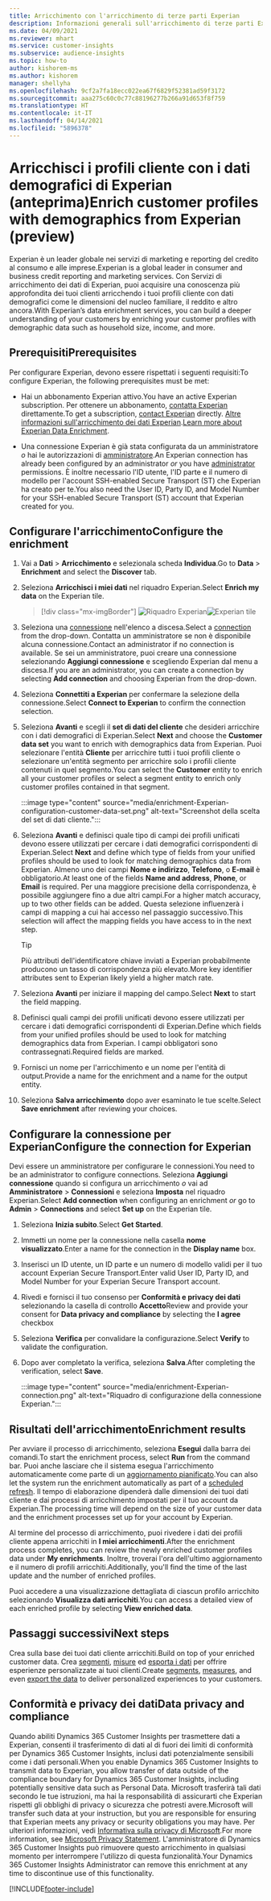 ```yaml
---
title: Arricchimento con l'arricchimento di terze parti Experian
description: Informazioni generali sull'arricchimento di terze parti Experian.
ms.date: 04/09/2021
ms.reviewer: mhart
ms.service: customer-insights
ms.subservice: audience-insights
ms.topic: how-to
author: kishorem-ms
ms.author: kishorem
manager: shellyha
ms.openlocfilehash: 9cf2a7fa18ecc022ea67f6829f52381ad59f3172
ms.sourcegitcommit: aaa275c60c0c77c88196277b266a91d653f8f759
ms.translationtype: HT
ms.contentlocale: it-IT
ms.lasthandoff: 04/14/2021
ms.locfileid: "5896378"
---
```

# <a name="enrich-customer-profiles-with-demographics-from-experian-preview"></a><span data-ttu-id="fdfbc-103">Arricchisci i profili cliente con i dati demografici di Experian (anteprima)</span><span class="sxs-lookup"><span data-stu-id="fdfbc-103">Enrich customer profiles with demographics from Experian (preview)</span></span>

<span data-ttu-id="fdfbc-104">Experian è un leader globale nei servizi di marketing e reporting del credito al consumo e alle imprese.</span><span class="sxs-lookup"><span data-stu-id="fdfbc-104">Experian is a global leader in consumer and business credit reporting and marketing services.</span></span> <span data-ttu-id="fdfbc-105">Con Servizi di arricchimento dei dati di Experian, puoi acquisire una conoscenza più approfondita dei tuoi clienti arricchendo i tuoi profili cliente con dati demografici come le dimensioni del nucleo familiare, il reddito e altro ancora.</span><span class="sxs-lookup"><span data-stu-id="fdfbc-105">With Experian’s data enrichment services, you can build a deeper understanding of your customers by enriching your customer profiles with demographic data such as household size, income, and more.</span></span>

## <a name="prerequisites"></a><span data-ttu-id="fdfbc-106">Prerequisiti</span><span class="sxs-lookup"><span data-stu-id="fdfbc-106">Prerequisites</span></span>

<span data-ttu-id="fdfbc-107">Per configurare Experian, devono essere rispettati i seguenti requisiti:</span><span class="sxs-lookup"><span data-stu-id="fdfbc-107">To configure Experian, the following prerequisites must be met:</span></span>

- <span data-ttu-id="fdfbc-108">Hai un abbonamento Experian attivo.</span><span class="sxs-lookup"><span data-stu-id="fdfbc-108">You have an active Experian subscription.</span></span> <span data-ttu-id="fdfbc-109">Per ottenere un abbonamento, [contatta Experian](https://www.experian.com/marketing-services/contact) direttamente.</span><span class="sxs-lookup"><span data-stu-id="fdfbc-109">To get a subscription, [contact Experian](https://www.experian.com/marketing-services/contact) directly.</span></span> <span data-ttu-id="fdfbc-110">[Altre informazioni sull'arricchimento dei dati Experian](https://www.experian.com/marketing-services/microsoft?cmpid=ems_web_mci_cdppage).</span><span class="sxs-lookup"><span data-stu-id="fdfbc-110">[Learn more about Experian Data Enrichment](https://www.experian.com/marketing-services/microsoft?cmpid=ems_web_mci_cdppage).</span></span>

- <span data-ttu-id="fdfbc-111">Una connessione Experian è già stata configurata da un amministratore *o* hai le autorizzazioni di [amministratore](permissions.md#administrator).</span><span class="sxs-lookup"><span data-stu-id="fdfbc-111">An Experian connection has already been configured by an administrator *or* you have [administrator](permissions.md#administrator) permissions.</span></span> <span data-ttu-id="fdfbc-112">È inoltre necessario l'ID utente, l'ID parte e il numero di modello per l'account SSH-enabled Secure Transport (ST) che Experian ha creato per te.</span><span class="sxs-lookup"><span data-stu-id="fdfbc-112">You also need the User ID, Party ID, and Model Number for your SSH-enabled Secure Transport (ST) account that Experian created for you.</span></span>

## <a name="configure-the-enrichment"></a><span data-ttu-id="fdfbc-113">Configurare l'arricchimento</span><span class="sxs-lookup"><span data-stu-id="fdfbc-113">Configure the enrichment</span></span>

1. <span data-ttu-id="fdfbc-114">Vai a **Dati** > **Arricchimento** e selezionala scheda **Individua**.</span><span class="sxs-lookup"><span data-stu-id="fdfbc-114">Go to **Data** > **Enrichment** and select the **Discover** tab.</span></span>

1. <span data-ttu-id="fdfbc-115">Seleziona **Arricchisci i miei dati** nel riquadro Experian.</span><span class="sxs-lookup"><span data-stu-id="fdfbc-115">Select **Enrich my data** on the Experian tile.</span></span>

   > [!div class="mx-imgBorder"]
   > <span data-ttu-id="fdfbc-116">![Riquadro Experian](media/experian-tile.png "Riquadro Experian")</span><span class="sxs-lookup"><span data-stu-id="fdfbc-116">![Experian tile](media/experian-tile.png "Experian tile")</span></span>
   > 

1. <span data-ttu-id="fdfbc-117">Seleziona una [connessione](connections.md) nell'elenco a discesa.</span><span class="sxs-lookup"><span data-stu-id="fdfbc-117">Select a [connection](connections.md) from the drop-down.</span></span> <span data-ttu-id="fdfbc-118">Contatta un amministratore se non è disponibile alcuna connessione.</span><span class="sxs-lookup"><span data-stu-id="fdfbc-118">Contact an administrator if no connection is available.</span></span> <span data-ttu-id="fdfbc-119">Se sei un amministratore, puoi creare una connessione selezionando **Aggiungi connessione** e scegliendo Experian dal menu a discesa.</span><span class="sxs-lookup"><span data-stu-id="fdfbc-119">If you are an administrator, you can create a connection by selecting **Add connection** and choosing Experian from the drop-down.</span></span> 

1. <span data-ttu-id="fdfbc-120">Seleziona **Connettiti a Experian** per confermare la selezione della connessione.</span><span class="sxs-lookup"><span data-stu-id="fdfbc-120">Select **Connect to Experian** to confirm the connection selection.</span></span>

1.  <span data-ttu-id="fdfbc-121">Seleziona **Avanti** e scegli il **set di dati del cliente** che desideri arricchire con i dati demografici di Experian.</span><span class="sxs-lookup"><span data-stu-id="fdfbc-121">Select **Next** and choose the **Customer data set** you want to enrich with demographics data from Experian.</span></span> <span data-ttu-id="fdfbc-122">Puoi selezionare l'entità **Cliente** per arricchire tutti i tuoi profili cliente o selezionare un'entità segmento per arricchire solo i profili cliente contenuti in quel segmento.</span><span class="sxs-lookup"><span data-stu-id="fdfbc-122">You can select the **Customer** entity to enrich all your customer profiles or select a segment entity to enrich only customer profiles contained in that segment.</span></span>

    :::image type="content" source="media/enrichment-Experian-configuration-customer-data-set.png" alt-text="Screenshot della scelta del set di dati cliente.":::

1. <span data-ttu-id="fdfbc-124">Seleziona **Avanti** e definisci quale tipo di campi dei profili unificati devono essere utilizzati per cercare i dati demografici corrispondenti di Experian.</span><span class="sxs-lookup"><span data-stu-id="fdfbc-124">Select **Next** and define which type of fields from your unified profiles should be used to look for matching demographics data from Experian.</span></span> <span data-ttu-id="fdfbc-125">Almeno uno dei campi **Nome e indirizzo**, **Telefono**, o **E-mail** è obbligatorio.</span><span class="sxs-lookup"><span data-stu-id="fdfbc-125">At least one of the fields **Name and address**, **Phone**, or **Email** is required.</span></span> <span data-ttu-id="fdfbc-126">Per una maggiore precisione della corrispondenza, è possibile aggiungere fino a due altri campi.</span><span class="sxs-lookup"><span data-stu-id="fdfbc-126">For a higher match accuracy, up to two other fields can be added.</span></span> <span data-ttu-id="fdfbc-127">Questa selezione influenzerà i campi di mapping a cui hai accesso nel passaggio successivo.</span><span class="sxs-lookup"><span data-stu-id="fdfbc-127">This selection will affect the mapping fields you have access to in the next step.</span></span>

    > [!TIP]
    > <span data-ttu-id="fdfbc-128">Più attributi dell'identificatore chiave inviati a Experian probabilmente producono un tasso di corrispondenza più elevato.</span><span class="sxs-lookup"><span data-stu-id="fdfbc-128">More key identifier attributes sent to Experian likely yield a higher match rate.</span></span>

1. <span data-ttu-id="fdfbc-129">Seleziona **Avanti** per iniziare il mapping del campo.</span><span class="sxs-lookup"><span data-stu-id="fdfbc-129">Select **Next** to start the field mapping.</span></span>

1. <span data-ttu-id="fdfbc-130">Definisci quali campi dei profili unificati devono essere utilizzati per cercare i dati demografici corrispondenti di Experian.</span><span class="sxs-lookup"><span data-stu-id="fdfbc-130">Define which fields from your unified profiles should be used to look for matching demographics data from Experian.</span></span> <span data-ttu-id="fdfbc-131">I campi obbligatori sono contrassegnati.</span><span class="sxs-lookup"><span data-stu-id="fdfbc-131">Required fields are marked.</span></span>

1. <span data-ttu-id="fdfbc-132">Fornisci un nome per l'arricchimento e un nome per l'entità di output.</span><span class="sxs-lookup"><span data-stu-id="fdfbc-132">Provide a name for the enrichment and a name for the output entity.</span></span>

1. <span data-ttu-id="fdfbc-133">Seleziona **Salva arricchimento** dopo aver esaminato le tue scelte.</span><span class="sxs-lookup"><span data-stu-id="fdfbc-133">Select **Save enrichment** after reviewing your choices.</span></span>

## <a name="configure-the-connection-for-experian"></a><span data-ttu-id="fdfbc-134">Configurare la connessione per Experian</span><span class="sxs-lookup"><span data-stu-id="fdfbc-134">Configure the connection for Experian</span></span> 

<span data-ttu-id="fdfbc-135">Devi essere un amministratore per configurare le connessioni.</span><span class="sxs-lookup"><span data-stu-id="fdfbc-135">You need to be an administrator to configure connections.</span></span> <span data-ttu-id="fdfbc-136">Seleziona **Aggiungi connessione** quando si configura un arricchimento *o* vai ad **Amministratore** > **Connessioni** e seleziona **Imposta** nel riquadro Experian.</span><span class="sxs-lookup"><span data-stu-id="fdfbc-136">Select **Add connection** when configuring an enrichment *or* go to **Admin** > **Connections** and select **Set up** on the Experian tile.</span></span>

1. <span data-ttu-id="fdfbc-137">Seleziona **Inizia subito**.</span><span class="sxs-lookup"><span data-stu-id="fdfbc-137">Select **Get Started**.</span></span>

1. <span data-ttu-id="fdfbc-138">Immetti un nome per la connessione nella casella **nome visualizzato**.</span><span class="sxs-lookup"><span data-stu-id="fdfbc-138">Enter a name for the connection in the **Display name** box.</span></span>

1. <span data-ttu-id="fdfbc-139">Inserisci un ID utente, un ID parte e un numero di modello validi per il tuo account Experian Secure Transport.</span><span class="sxs-lookup"><span data-stu-id="fdfbc-139">Enter valid User ID, Party ID, and Model Number for your Experian Secure Transport account.</span></span>

1. <span data-ttu-id="fdfbc-140">Rivedi e fornisci il tuo consenso per **Conformità e privacy dei dati** selezionando la casella di controllo **Accetto**</span><span class="sxs-lookup"><span data-stu-id="fdfbc-140">Review and provide your consent for **Data privacy and compliance** by selecting the **I agree** checkbox</span></span>

1. <span data-ttu-id="fdfbc-141">Seleziona **Verifica** per convalidare la configurazione.</span><span class="sxs-lookup"><span data-stu-id="fdfbc-141">Select **Verify** to validate the configuration.</span></span>

1. <span data-ttu-id="fdfbc-142">Dopo aver completato la verifica, seleziona **Salva**.</span><span class="sxs-lookup"><span data-stu-id="fdfbc-142">After completing the verification, select **Save**.</span></span>
   
   :::image type="content" source="media/enrichment-Experian-connection.png" alt-text="Riquadro di configurazione della connessione Experian.":::

## <a name="enrichment-results"></a><span data-ttu-id="fdfbc-144">Risultati dell'arricchimento</span><span class="sxs-lookup"><span data-stu-id="fdfbc-144">Enrichment results</span></span>

<span data-ttu-id="fdfbc-145">Per avviare il processo di arricchimento, seleziona **Esegui** dalla barra dei comandi.</span><span class="sxs-lookup"><span data-stu-id="fdfbc-145">To start the enrichment process, select **Run** from the command bar.</span></span> <span data-ttu-id="fdfbc-146">Puoi anche lasciare che il sistema esegua l'arricchimento automaticamente come parte di un [aggiornamento pianificato](system.md#schedule-tab).</span><span class="sxs-lookup"><span data-stu-id="fdfbc-146">You can also let the system run the enrichment automatically as part of a [scheduled refresh](system.md#schedule-tab).</span></span> <span data-ttu-id="fdfbc-147">Il tempo di elaborazione dipenderà dalle dimensioni dei tuoi dati cliente e dai processi di arricchimento impostati per il tuo account da Experian.</span><span class="sxs-lookup"><span data-stu-id="fdfbc-147">The processing time will depend on the size of your customer data and the enrichment processes set up for your account by Experian.</span></span>

<span data-ttu-id="fdfbc-148">Al termine del processo di arricchimento, puoi rivedere i dati dei profili cliente appena arricchiti in **I miei arricchimenti**.</span><span class="sxs-lookup"><span data-stu-id="fdfbc-148">After the enrichment process completes, you can review the newly enriched customer profiles data under **My enrichments**.</span></span> <span data-ttu-id="fdfbc-149">Inoltre, troverai l'ora dell'ultimo aggiornamento e il numero di profili arricchiti.</span><span class="sxs-lookup"><span data-stu-id="fdfbc-149">Additionally, you'll find the time of the last update and the number of enriched profiles.</span></span>

<span data-ttu-id="fdfbc-150">Puoi accedere a una visualizzazione dettagliata di ciascun profilo arricchito selezionando **Visualizza dati arricchiti**.</span><span class="sxs-lookup"><span data-stu-id="fdfbc-150">You can access a detailed view of each enriched profile by selecting **View enriched data**.</span></span>

## <a name="next-steps"></a><span data-ttu-id="fdfbc-151">Passaggi successivi</span><span class="sxs-lookup"><span data-stu-id="fdfbc-151">Next steps</span></span>

<span data-ttu-id="fdfbc-152">Crea sulla base dei tuoi dati cliente arricchiti.</span><span class="sxs-lookup"><span data-stu-id="fdfbc-152">Build on top of your enriched customer data.</span></span> <span data-ttu-id="fdfbc-153">Crea [segmenti](segments.md), [misure](measures.md) ed [esporta i dati](export-destinations.md) per offrire esperienze personalizzate ai tuoi clienti.</span><span class="sxs-lookup"><span data-stu-id="fdfbc-153">Create [segments](segments.md), [measures](measures.md), and even [export the data](export-destinations.md) to deliver personalized experiences to your customers.</span></span>

## <a name="data-privacy-and-compliance"></a><span data-ttu-id="fdfbc-154">Conformità e privacy dei dati</span><span class="sxs-lookup"><span data-stu-id="fdfbc-154">Data privacy and compliance</span></span>

<span data-ttu-id="fdfbc-155">Quando abiliti Dynamics 365 Customer Insights per trasmettere dati a Experian, consenti il trasferimento di dati al di fuori dei limiti di conformità per Dynamics 365 Customer Insights, inclusi dati potenzialmente sensibili come i dati personali.</span><span class="sxs-lookup"><span data-stu-id="fdfbc-155">When you enable Dynamics 365 Customer Insights to transmit data to Experian, you allow transfer of data outside of the compliance boundary for Dynamics 365 Customer Insights, including potentially sensitive data such as Personal Data.</span></span> <span data-ttu-id="fdfbc-156">Microsoft trasferirà tali dati secondo le tue istruzioni, ma hai la responsabilità di assicurarti che Experian rispetti gli obblighi di privacy o sicurezza che potresti avere.</span><span class="sxs-lookup"><span data-stu-id="fdfbc-156">Microsoft will transfer such data at your instruction, but you are responsible for ensuring that Experian meets any privacy or security obligations you may have.</span></span> <span data-ttu-id="fdfbc-157">Per ulteriori informazioni, vedi [Informativa sulla privacy di Microsoft](https://go.microsoft.com/fwlink/?linkid=396732).</span><span class="sxs-lookup"><span data-stu-id="fdfbc-157">For more information, see [Microsoft Privacy Statement](https://go.microsoft.com/fwlink/?linkid=396732).</span></span>
<span data-ttu-id="fdfbc-158">L'amministratore di Dynamics 365 Customer Insights può rimuovere questo arricchimento in qualsiasi momento per interrompere l'utilizzo di questa funzionalità.</span><span class="sxs-lookup"><span data-stu-id="fdfbc-158">Your Dynamics 365 Customer Insights Administrator can remove this enrichment at any time to discontinue use of this functionality.</span></span>


[!INCLUDE[footer-include](../includes/footer-banner.md)]
